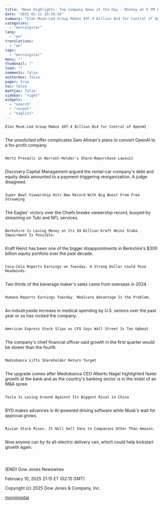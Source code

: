 ```yaml
---
title: "News Highlights: Top Company News of the Day - Monday at 9 PM ET"
date: "2025-02-11 10:30:58"
summary: "Elon Musk-Led Group Makes $97.4 Billion Bid for Control of OpenAI The unsolicited offer complicates Sam Altman's plans to convert OpenAI to a for-profit company. Hertz Prevails in Warrant-Holder's Share-Repurchase Lawsuit Discovery Capital Management argued the rental-car company's debt and equity deals amounted to a payment-triggering reorganization. A judge disagreed...."
categories:
  - "morningstar"
lang:
  - "en"
translations:
  - "en"
tags:
  - "morningstar"
menu: ""
thumbnail: ""
lead: ""
comments: false
authorbox: false
pager: true
toc: false
mathjax: false
sidebar: "right"
widgets:
  - "search"
  - "recent"
  - "taglist"
---
```


```
Elon Musk-Led Group Makes $97.4 Billion Bid for Control of OpenAI 
 
```

The unsolicited offer complicates Sam Altman's plans to convert OpenAI to a for-profit company.

```
 
Hertz Prevails in Warrant-Holder's Share-Repurchase Lawsuit 
 
```

Discovery Capital Management argued the rental-car company's debt and equity deals amounted to a payment-triggering reorganization. A judge disagreed.

```
 
Super Bowl Viewership Hits New Record With Big Boost From Free Streaming 
 
```

The Eagles' victory over the Chiefs breaks viewership record, buoyed by streaming on Tubi and NFL services.

```
 
Berkshire Is Losing Money on Its $9 Billion Kraft Heinz Stake. Impairment Is Possible. 
 
```

Kraft Heinz has been one of the bigger disappointments in Berkshire's $300 billion equity portfolio over the past decade.

```
 
Coca-Cola Reports Earnings on Tuesday. A Strong Dollar Could Pose Headwinds. 
 
```

Two thirds of the beverage maker's sales came from overseas in 2024.

```
 
Humana Reports Earnings Tuesday. Medicare Advantage Is the Problem. 
 
```

An industrywide increase in medical spending by U.S. seniors over the past year or so has rocked the company.

```
 
American Express Stock Slips as CFO Says Wall Street Is Too Upbeat 
 
```

The company's chief financial officer said growth in the first quarter would be slower than the fourth.

```
 
Mediobanca Lifts Shareholder Return Target 
 
```

The upgrade comes after Mediobanca CEO Alberto Nagel highlighted faster growth at the bank and as the country's banking sector is in the midst of an M&A spree.

```
 
Tesla Is Losing Ground Against Its Biggest Rival in China 
 
```

BYD makes advances in AI-powered driving software while Musk's wait for approval grows.

```
 
Rivian Stock Rises. It Will Sell Vans to Companies Other Than Amazon. 
 
```

Now anyone can by its all-electric delivery van, which could help kickstart growth again.

```
 
 
```

(END) Dow Jones Newswires

February 10, 2025 21:15 ET (02:15 GMT)

Copyright (c) 2025 Dow Jones & Company, Inc.

[morningstar](https://www.morningstar.com/news/dow-jones/2025021012532/news-highlights-top-company-news-of-the-day-monday-at-9-pm-et)
